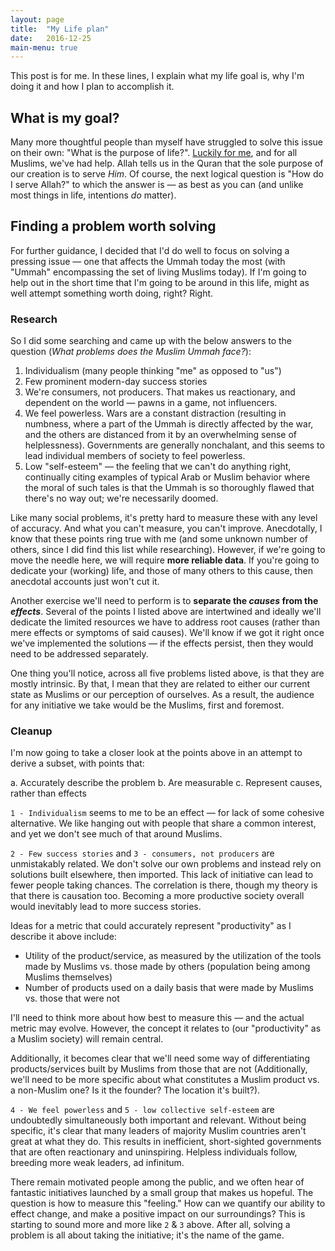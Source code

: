 ```yaml
---
layout: page
title:  "My Life plan"
date:   2016-12-25
main-menu: true
---
```

This post is for me. In these lines, I explain what my life goal is, why I'm doing it and how I plan to accomplish it.

## What is my goal?
Many more thoughtful people than myself have struggled to solve this issue on their own: "What is the purpose of life?". [Luckily for me](/islam), and for all Muslims, we've had help. Allah tells us in the Quran that the sole purpose of our creation is to serve _Him_. Of course, the next logical question is "How do I serve Allah?" to which the answer is &mdash; as best as you can (and unlike most things in life, intentions _do_ matter).

## Finding a problem worth solving

For further guidance, I decided that I'd do well to focus on solving a pressing issue &mdash; one that affects the Ummah today the most (with "Ummah" encompassing the set of living Muslims today). If I'm going to help out in the short time that I'm going to be around in this life, might as well attempt something worth doing, right? Right.

### Research

So I did some searching and came up with the below answers to the question (_What problems does the Muslim Ummah face?_):

1. Individualism (many people thinking "me" as opposed to "us")
2. Few prominent modern-day success stories
3. We're consumers, not producers. That makes us reactionary, and dependent on the world &mdash; pawns in a game, not influencers.
4. We feel powerless. Wars are a constant distraction (resulting in numbness, where a part of the Ummah is directly affected by the war, and the others are distanced from it by an overwhelming sense of helplessness). Governments are generally nonchalant, and this seems to lead individual members of society to feel powerless.
5. Low "self-esteem" &mdash; the feeling that we can't do anything right, continually citing examples of typical Arab or Muslim behavior where the moral of such tales is that the Ummah is so thoroughly flawed that there's no way out; we're necessarily doomed.

Like many social problems, it's pretty hard to measure these with any level of accuracy. And what you can't measure, you can't improve. Anecdotally, I know that these points ring true with me (and some unknown number of others, since I did find this list while researching). However, if we're going to move the needle here, we will require **more reliable data**. If you're going to dedicate your (working) life, and those of many others to this cause, then anecdotal accounts just won't cut it.

Another exercise we'll need to perform is to **separate the _causes_ from the _effects_**. Several of the points I listed above are intertwined and ideally we'll dedicate the limited resources we have to address root causes (rather than mere effects or symptoms of said causes). We'll know if we got it right once we've implemented the solutions &mdash; if the effects persist, then they would need to be addressed separately.

One thing you'll notice, across all five problems listed above, is that they are mostly intrinsic. By that, I mean that they are related to either our current state as Muslims or our perception of ourselves. As a result, the audience for any initiative we take would be the Muslims, first and foremost.

### Cleanup

I'm now going to take a closer look at the points above in an attempt to derive a subset, with points that:

a. Accurately describe the problem
b. Are measurable
c. Represent causes, rather than effects

`1 - Individualism` seems to me to be an effect &mdash; for lack of some cohesive alternative. We like hanging out with people that share a common interest, and yet we don't see much of that around Muslims.

`2 - Few success stories` and `3 - consumers, not producers` are unmistakably related. We don't solve our own problems and instead rely on solutions built elsewhere, then imported. This lack of initiative can lead to fewer people taking chances. The correlation is there, though my theory is that there is causation too. Becoming a more productive society overall would inevitably lead to more success stories.

Ideas for a metric that could accurately represent "productivity" as I describe it above include:
- Utility of the product/service, as measured by the utilization of the tools made by Muslims vs. those made by others (population being among Muslims themselves)
- Number of products used on a daily basis that were made by Muslims vs. those that were not

I'll need to think more about how best to measure this &mdash; and the actual metric may evolve. However, the concept it relates to (our "productivity" as a Muslim society) will remain central.

Additionally, it becomes clear that we'll need some way of differentiating products/services built by Muslims from those that are not (Additionally, we'll need to be more specific about what constitutes a Muslim product vs. a non-Muslim one? Is it the founder? The location it's built?).

`4 - We feel powerless`  and `5 - low collective self-esteem` are undoubtedly simultaneously both important and relevant. Without being specific, it's clear that many leaders of majority Muslim countries aren't great at what they do. This results in inefficient, short-sighted governments that are often reactionary and uninspiring. Helpless individuals follow, breeding more weak leaders, ad infinitum.

There remain motivated people among the public, and we often hear of fantastic initiatives launched by a small group that makes us hopeful. The question is how to measure this "feeling." How can we quantify our ability to effect change, and make a positive impact on our surroundings? This is starting to sound more and more like `2` & `3` above. After all, solving a problem is all about taking the initiative; it's the name of the game.
